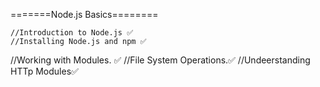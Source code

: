 =======Node.js Basics========

    //Introduction to Node.js ✅
    //Installing Node.js and npm ✅

//Working with Modules. ✅
//File System Operations.✅
//Undeerstanding HTTp Modules✅